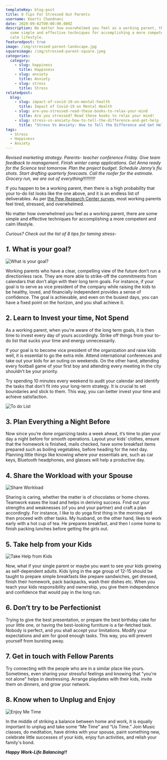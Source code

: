 ```yaml
---
templateKey: blog-post
title: 8 Tips For Stressed Out Parents
username: Keerti Chandnani
date: 2020-09-02T00:00:00.000Z
description: No matter how overwhelmed you feel as a working parent, there are
  some simple and effective techniques for accomplishing a more competent and
  calm lifestyle.
featuredpost: true
image: /img/stressed-parent-landscape.jpg
squareimage: /img/stressed-parent-square.jpeg
categories:
  category:
    - slug: happiness
      title: Happiness
    - slug: anxiety
      title: Anxiety
    - slug: stress
      title: Stress
relatedpost:
  blog:
    - slug: impact-of-covid-19-on-mental-health
      title: Impact of Covid-19 on Mental Health
    - slug: are-you-stressed-read-these-books-to-relax-your-mind
      title: Are you stressed? Read these books to relax your mind!
    - slug: stress-vs-anxiety-how-to-tell-the-difference-and-get-help
      title: "Stress Vs Anxiety: How to Tell the Difference and Get Help?"
tags:
  - Stress
  - Happiness
  - Anxiety
---
```

<!--StartFragment-->

*Revised marketing strategy. Parents- teacher conference Friday. Give team feedback to management. Finish winter camp applications. Get Anna ready for the Science test tomorrow. Plan the project budget. Schedule Janny’s flu shots. Start drafting quarterly forecasts. Call the roofer for the estimate. Grocery run, we are out of everything!!!!!!!!!!*

<!--StartFragment-->

If you happen to be a working parent, then there is a high probability that your to-do list looks like the one above, and it is an endless list of deliverables. As per [the Pew Research Center survey](https://www.pewsocialtrends.org/2015/11/04/raising-kids-and-running-a-household-how-working-parents-share-the-load/), most working parents feel tired, stressed, and overwhelmed.

No matter how overwhelmed you feel as a working parent, there are some simple and effective techniques for accomplishing a more competent and calm lifestyle.

*Curious? Check out the list of 8 tips for taming stress-*

## *1.* What is your goal?

![What is your goal?](/img/what-is-your-goal.jpg "What is your goal?")

Working parents who have a clear, compelling view of the future don’t run a directionless race. They are more able to strike-off the commitments from calendars that don’t align with their long term goals. For instance, if your goal is to serve as vice president of the company while raising the kids to be healthy, loved, and financially independent provides a sense of confidence. The goal is achievable, and even on the busiest days, you can have a fixed point on the horizon, and you shall achieve it.

## 2. Learn to Invest your time, Not Spend

As a working parent, when you’re aware of the long term goals, it is then time to invest every day of yours accordingly. Strike off things from your to-do list that sucks your time and energy unnecessarily.

If your goal is to become vice president of the organization and raise kids well, it is essential to go the extra mile. Attend international conferences and take out your kids for an outing on weekends. On the other hand, attending every football game of your first boy and attending every meeting in the city shouldn’t be your priority.

Try spending 10 minutes every weekend to audit your calendar and identify the tasks that don’t fit into your long-term strategy. It is crucial to set boundaries and stick to them. This way, you can better invest your time and achieve satisfaction.

![To do List](/img/to-do-list.jpg "To do List")

## 3. Plan Everything a Night Before

Now since you’re done organizing tasks a week ahead, it’s time to plan your day a night before for smooth operations. Layout your kids’ clothes, ensure that the homework is finished, mails checked, have some breakfast items prepared such as boiling vegetables, before heading for the next day. Planning little things like knowing where your essentials are, such as car keys, Bluetooth headphones, and glasses will help a productive day.

## 4. Share the Workload with your Spouse

![Share Workload](/img/share-workload.jpg "Share Workload")

Sharing is caring, whether the matter is of chocolates or home chores. Teamwork eases the load and helps in deriving success. Find out your strengths and weaknesses (of you and your partner) and craft a plan accordingly. For instance, I like to do yoga first thing in the morning and then proceed with other tasks. My husband, on the other hand, likes to work early with a hot cup of tea. He prepares breakfast, and then I come home to finish packing lunches before getting the girls out.

## 5. Take help from your Kids

![Take Help from Kids](/img/take-help-from-kids.jpeg "Take Help from Kids")

Now, what if your single parent or maybe you want to see your kids growing as self-dependent adults. Kids lying in the age group of 12-15 should be taught to prepare simple breakfasts like prepare sandwiches, get dressed, finish their homework, pack backpacks, wash their dishes etc. When you teach your kids responsibility and ownership, you give them independence and confidence that would pay in the long run.

## 6. Don’t try to be Perfectionist

Trying to give the best presentation, or prepare the best birthday cake for your little one, or having the best-looking furniture is a far-fetched task. Nobody is perfect, and you shall accept your limitations. Modify your expectations and aim for good enough tasks. This way, you will prevent yourself from bursting away.

## 7. Get in touch with Fellow Parents

Try connecting with the people who are in a similar place like yours. Sometimes, even sharing your stressful feelings and knowing that "you're not alone" helps in destressing. Arrange playdates with their kids, invite them on dinners, and grow your network.

## 8. Know when to Unplug and Enjoy

![Enjoy Me Time](/img/paint-enjoy.jpg "Enjoy Me Time")

In the middle of striking a balance between home and work, it is equally important to unplug and take some “Me Time” and “Us Time.” Join Music classes, do meditation, have drinks with your spouse, paint something new, celebrate little successes of your kids, enjoy fun activities, and relish your family's bond.

***Happy Work-Life Balancing!!***

<!--EndFragment-->

<!--EndFragment-->